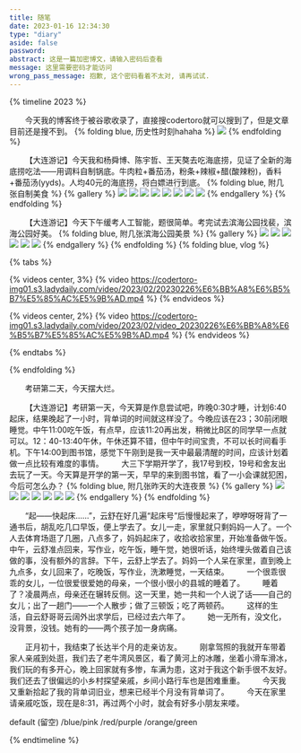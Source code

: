 ```yaml
---
title: 随笔
date: 2023-01-16 12:34:30
type: "diary"
aside: false
password:
abstract: 这是一篇加密博文，请输入密码后查看
message: 这里需要密码才能访问
wrong_pass_message: 抱歉, 这个密码看着不太对, 请再试试.
---
```


{% timeline 2023  %}
<!-- timeline 03-09 周四 晴 -->
&ensp;&ensp;&ensp;&ensp;今天我的博客终于被谷歌收录了，直接搜codertoro就可以搜到了，但是文章目前还是搜不到。
{% folding blue, 历史性时刻hahaha %}
![](https://codertoro-img01.s3.ladydaily.com/img/daily/2023/03/20230309%E8%B0%B7%E6%AD%8C%E6%94%B6%E5%BD%95iShot_2023-03-09_07.53.45.jpg)
{% endfolding %}
<!-- endtimeline -->
<!-- timeline 03-06 周一 晴 -->
&ensp;&ensp;&ensp;&ensp;【大连游记】今天我和杨舜博、陈宇哲、王天獒去吃海底捞，见证了全新的海底捞吃法——用调料自制锅底。牛肉粒+番茄汤，粉条+辣椒+醋(酸辣粉)，香料+番茄汤(yyds)。人均40元的海底捞，将白嫖进行到底。
{% folding blue, 附几张自制美食 %}
{% gallery %}
![](https://codertoro-img01.s3.ladydaily.com/img/daily/2023/03/20230306-%E5%A4%A7%E8%BF%9E%E5%AE%89%E7%9B%9B-%E6%B5%B7%E5%BA%95%E6%8D%9E%E8%87%AA%E5%88%B6WechatIMG370.jpeg)
![](https://codertoro-img01.s3.ladydaily.com/img/daily/2023/03/20230306-%E5%A4%A7%E8%BF%9E%E5%AE%89%E7%9B%9B-%E6%B5%B7%E5%BA%95%E6%8D%9E%E8%87%AA%E5%88%B6WechatIMG521.jpeg)
![](https://codertoro-img01.s3.ladydaily.com/img/daily/2023/03/20230306-%E5%A4%A7%E8%BF%9E%E5%AE%89%E7%9B%9B-%E6%B5%B7%E5%BA%95%E6%8D%9E%E8%87%AA%E5%88%B6WechatIMG522.jpeg)
![](https://codertoro-img01.s3.ladydaily.com/img/daily/2023/03/20230306-%E5%A4%A7%E8%BF%9E%E5%AE%89%E7%9B%9B-%E6%B5%B7%E5%BA%95%E6%8D%9E%E8%87%AA%E5%88%B6WechatIMG523.jpeg)
![](https://codertoro-img01.s3.ladydaily.com/img/daily/2023/03/20230306-%E5%A4%A7%E8%BF%9E%E5%AE%89%E7%9B%9B-%E6%B5%B7%E5%BA%95%E6%8D%9E%E8%87%AA%E5%88%B6WechatIMG519.jpeg)
![](https://codertoro-img01.s3.ladydaily.com/img/daily/2023/03/20230306-%E5%A4%A7%E8%BF%9E%E5%AE%89%E7%9B%9B-%E6%B5%B7%E5%BA%95%E6%8D%9E%E8%87%AA%E5%88%B6WechatIMG520.jpeg)
![](https://codertoro-img01.s3.ladydaily.com/img/daily/2023/03/20230306-%E5%A4%A7%E8%BF%9E%E5%AE%89%E7%9B%9B-%E6%B5%B7%E5%BA%95%E6%8D%9E%E8%87%AA%E5%88%B6.37.19.jpg)
![](https://codertoro-img01.s3.ladydaily.com/img/daily/2023/03/%E7%BD%91%E5%AE%89%E5%A4%87%E6%A1%88%E9%80%9A%E8%BF%8719.19.24.jpg)
{% endgallery %}
{% endfolding %}
<!-- endtimeline -->

<!-- timeline 02-26 周日 晴 -->
&ensp;&ensp;&ensp;&ensp;【大连游记】今天下午缓考人工智能，题很简单。考完试去滨海公园找裴，滨海公园好美。
{% folding blue, 附几张滨海公园美景 %}
{% gallery %}
![](https://codertoro-img01.s3.ladydaily.com/img/daily/2023/02/IMG_20230226_180540%E6%BB%A8%E6%B5%B7%E5%85%AC%E5%9B%AD.jpg)
![](https://codertoro-img01.s3.ladydaily.com/img/daily/2023/02/IMG_20230226_184135%E6%BB%A8%E6%B5%B7%E5%85%AC%E5%9B%AD.jpg)
![](https://codertoro-img01.s3.ladydaily.com/img/daily/2023/02/IMG_20230226_180415%E6%BB%A8%E6%B5%B7%E5%85%AC%E5%9B%AD.jpg)
![](https://codertoro-img01.s3.ladydaily.com/img/daily/2023/02/IMG_20230226_165933%E6%BB%A8%E6%B5%B7%E5%85%AC%E5%9B%AD.jpg)
![](https://codertoro-img01.s3.ladydaily.com/img/daily/2023/02/IMG_20230226_165358%E6%BB%A8%E6%B5%B7%E5%85%AC%E5%9B%AD.jpg)
![](https://codertoro-img01.s3.ladydaily.com/img/daily/2023/02/20230226%E5%9C%B0%E5%9B%BE.jpg)
{% endgallery %}
{% endfolding %}
{% folding blue, vlog %}

{% tabs %}
<!-- tab 一群小不点 -->
{% videos center, 3%}
{% video https://codertoro-img01.s3.ladydaily.com/video/2023/02/20230226%E6%BB%A8%E6%B5%B7%E5%85%AC%E5%9B%AD.mp4 %}
{% endvideos %}
<!-- endtab -->

<!-- tab 现实中见过的最大的轮船 -->
{% videos center, 2%}
{% video https://codertoro-img01.s3.ladydaily.com/video/2023/02/video_20230226%E6%BB%A8%E6%B5%B7%E5%85%AC%E5%9B%AD.mp4 %}
{% endvideos %}
<!-- endtab -->

{% endtabs %}

{% endfolding %}
<!-- endtimeline -->
<!-- timeline 02-21 周一 晴 -->
&ensp;&ensp;&ensp;&ensp;考研第二天，今天摆大烂。
<!-- endtimeline -->
<!-- timeline 02-20 周一 晴 -->
&ensp;&ensp;&ensp;&ensp;【大连游记】考研第一天，今天算是作息尝试吧，昨晚0:30才睡，计划6:40起床，结果晚起了一小时，背单词的时间就这样没了。今晚应该在23；30前闭眼睡觉。中午11:00吃午饭，有点早，应该11:20再出发，稍微比B区的同学早一点就可以。12：40-13:40午休，午休还算不错，但中午时间宝贵，不可以长时间看手机。下午14:00到图书馆，感觉下午刚到是我一天中最最清醒的时间，应该计划着做一点比较有难度的事情。
&ensp;&ensp;&ensp;&ensp;大三下学期开学了，我17号到校，19号和舍友出去玩了一天。今天算是开学的第一天，早早的来到图书馆，看了一小会课就犯困，今后可怎么办？
{% folding blue, 附几张昨天的大连夜景 %}
{% gallery %}
![](https://codertoro-img01.s3.ladydaily.com/img/material/WechatIMG336.jpeg)
![](https://codertoro-img01.s3.ladydaily.com/img/material/WechatIMG338.jpeg)
![](https://codertoro-img01.s3.ladydaily.com/img/material/WechatIMG337.jpeg)
![](https://codertoro-img01.s3.ladydaily.com/img/material/WechatIMG339.jpeg)
![](https://codertoro-img01.s3.ladydaily.com/img/material/WechatIMG341.jpeg)
![](https://codertoro-img01.s3.ladydaily.com/img/material/WechatIMG342.jpeg)
![](https://codertoro-img01.s3.ladydaily.com/img/material/WechatIMG343.png)
{% endgallery %}
{% endfolding %}
<!-- endtimeline -->

<!-- timeline 02-02 周四 晴 -->
&ensp;&ensp;&ensp;&ensp;“起——快起床......”，云舒在好几遍“起床号”后慢慢起来了，咿咿呀呀背了一通书后，胡乱吃几口早饭，便上学去了。女儿一走，家里就只剩妈妈一人了。一个人去体育场逛了几圈，八点多了，妈妈起床了，收拾收拾家里，开始准备做午饭。中午，云舒准点回来，写作业，吃午饭，睡午觉，她很听话，始终埋头做着自己该做的事，没有额外的言辞。下午，云舒上学去了。妈妈一个人呆在家里，直到晚上九点多，女儿回来了，吃晚饭，写作业，洗漱睡觉，一天结束。
&ensp;&ensp;&ensp;&ensp;一个很乖很乖的女儿，一位很爱很爱她的母亲，一个很小很小的县城的睡着了。
&ensp;&ensp;&ensp;&ensp;睡着了？凌晨两点，母亲还在辗转反侧。这一天里，她一共和一个人说了话——自己的女儿；出了一趟门——一个人散步；做了三顿饭；吃了两顿药。
&ensp;&ensp;&ensp;&ensp;这样的生活，自云舒哥哥云阔外出求学后，已经过去六年了。
&ensp;&ensp;&ensp;&ensp;她一无所有，没文化，没背景，没钱。她有的——两个孩子加一身病痛。
<!-- endtimeline -->

<!-- timeline 01-31 周二 晴-->
&ensp;&ensp;&ensp;&ensp;正月初十，我结束了长达半个月的走亲访友。
&ensp;&ensp;&ensp;&ensp;刚拿驾照的我就开车带着家人亲戚到处逛，我们去了老牛湾风景区，看了黄河上的冰雕，坐着小滑车滑冰，我们玩的有多开心，晚上回家就有多惨，车满为患，这对于我这个新手很不友好。我们还去了很偏远的小乡村探望亲戚，乡间小路行车也是困难重重。
&ensp;&ensp;&ensp;&ensp;今天我又重新拾起了我的背单词旧业，想来已经半个月没有背单词了。
&ensp;&ensp;&ensp;&ensp;今天在家里请亲戚吃饭，现在是8:31，再过两个小时，就会有好多小朋友来喽。
<!-- endtimeline -->

<!-- timeline 01-02 -->
default (留空) /blue/pink /red/purple /orange/green
<!-- endtimeline -->
{% endtimeline %}



